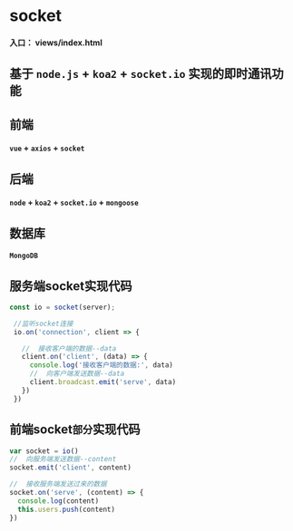 # socket

####  入口： views/index.html
##  基于 `node.js` + `koa2` + `socket.io` 实现的即时通讯功能

## 前端

#### `vue` + `axios` + `socket`

## 后端

#### `node` + `koa2` + `socket.io` + `mongoose`


## 数据库

#### `MongoDB`

## 服务端socket实现代码

```js
const io = socket(server);

 //监听socket连接
 io.on('connection', client => {

   //  接收客户端的数据--data
   client.on('client', (data) => {
     console.log('接收客户端的数据:', data)
     //  向客户端发送数据--data
     client.broadcast.emit('serve', data)
   })
 })
```

## 前端socket`部分`实现代码

```js
var socket = io() 
//  向服务端发送数据--content
socket.emit('client', content)

//  接收服务端发送过来的数据
socket.on('serve', (content) => {
  console.log(content)
  this.users.push(content)
})

```


